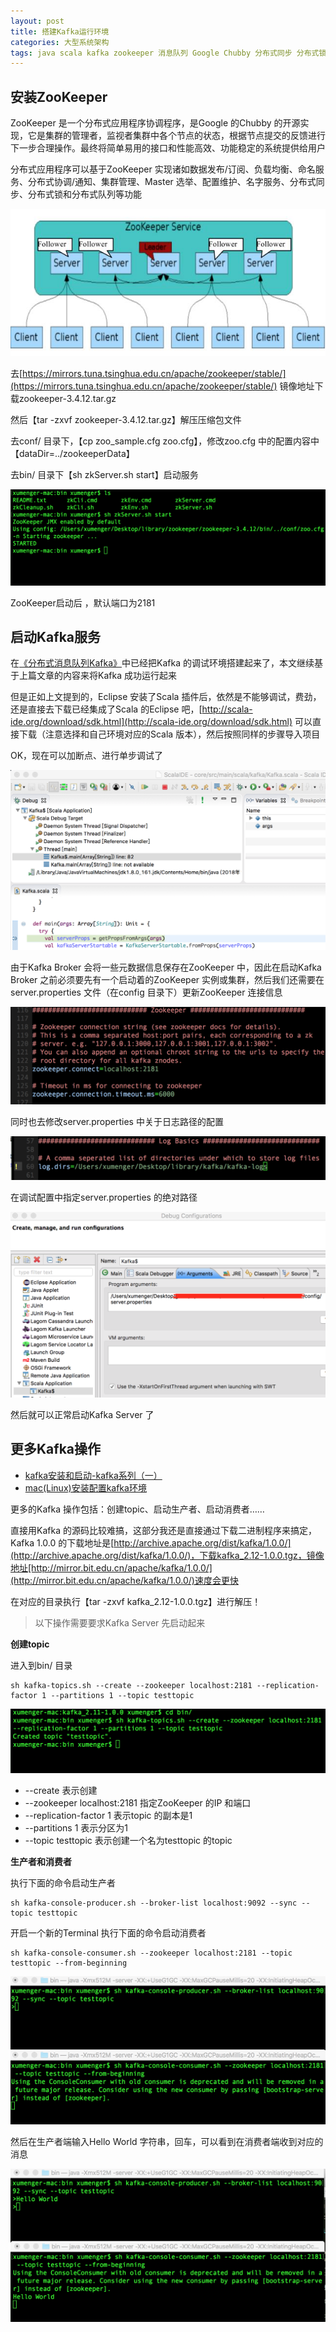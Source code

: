 ```yaml
---
layout: post
title: 搭建Kafka运行环境
categories: 大型系统架构
tags: java scala kafka zookeeper 消息队列 Google Chubby 分布式同步 分布式锁 集群管理 命名服务 配置管理
---
```


## 安装ZooKeeper

ZooKeeper 是一个分布式应用程序协调程序，是Google 的Chubby 的开源实现，它是集群的管理者，监视者集群中各个节点的状态，根据节点提交的反馈进行下一步合理操作。最终将简单易用的接口和性能高效、功能稳定的系统提供给用户

分布式应用程序可以基于ZooKeeper 实现诸如数据发布/订阅、负载均衡、命名服务、分布式协调/通知、集群管理、Master 选举、配置维护、名字服务、分布式同步、分布式锁和分布式队列等功能

![](../media/image/2018-11-17/01.jpg)

去[https://mirrors.tuna.tsinghua.edu.cn/apache/zookeeper/stable/](https://mirrors.tuna.tsinghua.edu.cn/apache/zookeeper/stable/) 镜像地址下载zookeeper-3.4.12.tar.gz

然后【tar -zxvf zookeeper-3.4.12.tar.gz】解压压缩包文件

去conf/ 目录下，【cp zoo_sample.cfg zoo.cfg】，修改zoo.cfg 中的配置内容中【dataDir=../zookeeperData】

去bin/ 目录下【sh zkServer.sh start】启动服务

![](../media/image/2018-11-17/02.png)

ZooKeeper启动后 ，默认端口为2181

## 启动Kafka服务

在[《分布式消息队列Kafka》](http://www.xumenger.com/eclipse-kafka-20181113/)中已经把Kafka 的调试环境搭建起来了，本文继续基于上篇文章的内容来将Kafka 成功运行起来

但是正如上文提到的，Eclipse 安装了Scala 插件后，依然是不能够调试，费劲，还是直接去下载已经集成了Scala 的Eclipse 吧，[http://scala-ide.org/download/sdk.html](http://scala-ide.org/download/sdk.html) 可以直接下载（注意选择和自己环境对应的Scala 版本），然后按照同样的步骤导入项目

OK，现在可以加断点、进行单步调试了

![](../media/image/2018-11-17/03.png)

由于Kafka Broker 会将一些元数据信息保存在ZooKeeper 中，因此在启动Kafka Broker 之前必须要先有一个启动着的ZooKeeper 实例或集群，然后我们还需要在server.properties 文件（在config 目录下）更新ZooKeeper 连接信息

![](../media/image/2018-11-17/04.png)

同时也去修改server.properties 中关于日志路径的配置

![](../media/image/2018-11-17/05.png)

在调试配置中指定server.properties 的绝对路径

![](../media/image/2018-11-17/06.png)

然后就可以正常启动Kafka Server 了

## 更多Kafka操作

* [kafka安装和启动-kafka系列（一）](https://blog.csdn.net/a525390802/article/details/80006460)
* [mac(Linux)安装配置kafka环境](https://blog.csdn.net/napoay/article/details/79054816)

更多的Kafka 操作包括：创建topic、启动生产者、启动消费者……

直接用Kafka 的源码比较难搞，这部分我还是直接通过下载二进制程序来搞定，Kafka 1.0.0 的下载地址是[http://archive.apache.org/dist/kafka/1.0.0/](http://archive.apache.org/dist/kafka/1.0.0/)，下载kafka_2.12-1.0.0.tgz，镜像地址[http://mirror.bit.edu.cn/apache/kafka/1.0.0/](http://mirror.bit.edu.cn/apache/kafka/1.0.0/)速度会更快

在对应的目录执行【tar -zxvf kafka_2.12-1.0.0.tgz】进行解压！

>以下操作需要要求Kafka Server 先启动起来

**创建topic**

进入到bin/ 目录

```
sh kafka-topics.sh --create --zookeeper localhost:2181 --replication-factor 1 --partitions 1 --topic testtopic
```

![](../media/image/2018-11-17/07.png)

* --create 表示创建
* --zookeeper localhost:2181 指定ZooKeeper 的IP 和端口
* --replication-factor 1 表示topic 的副本是1
* --partitions 1 表示分区为1
* --topic testtopic 表示创建一个名为testtopic 的topic

**生产者和消费者**

执行下面的命令启动生产者

```
sh kafka-console-producer.sh --broker-list localhost:9092 --sync --topic testtopic
```

开启一个新的Terminal 执行下面的命令启动消费者

```
sh kafka-console-consumer.sh --zookeeper localhost:2181 --topic testtopic --from-beginning
```

![](../media/image/2018-11-17/08.png)

然后在生产者端输入Hello World 字符串，回车，可以看到在消费者端收到对应的消息

![](../media/image/2018-11-17/09.png)
